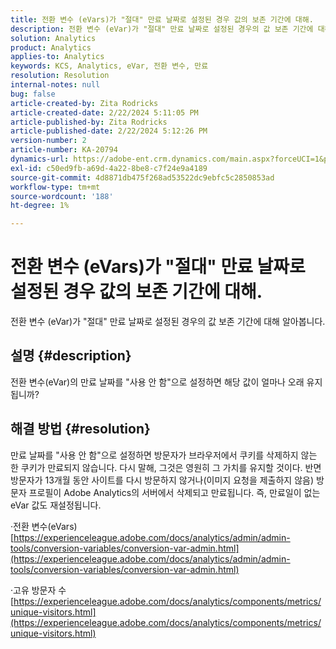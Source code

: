 ```yaml
---
title: 전환 변수 (eVars)가 "절대" 만료 날짜로 설정된 경우 값의 보존 기간에 대해.
description: 전환 변수 (eVar)가 "절대" 만료 날짜로 설정된 경우의 값 보존 기간에 대해 알아봅니다.
solution: Analytics
product: Analytics
applies-to: Analytics
keywords: KCS, Analytics, eVar, 전환 변수, 만료
resolution: Resolution
internal-notes: null
bug: false
article-created-by: Zita Rodricks
article-created-date: 2/22/2024 5:11:05 PM
article-published-by: Zita Rodricks
article-published-date: 2/22/2024 5:12:26 PM
version-number: 2
article-number: KA-20794
dynamics-url: https://adobe-ent.crm.dynamics.com/main.aspx?forceUCI=1&pagetype=entityrecord&etn=knowledgearticle&id=f8dece5a-a5d1-ee11-9079-6045bd0061cb
exl-id: c50ed9fb-a69d-4a22-8be8-c7f24e9a4189
source-git-commit: 4d8871db475f268ad53522dc9ebfc5c2850853ad
workflow-type: tm+mt
source-wordcount: '188'
ht-degree: 1%

---
```


# 전환 변수 (eVars)가 &quot;절대&quot; 만료 날짜로 설정된 경우 값의 보존 기간에 대해.


전환 변수 (eVar)가 &quot;절대&quot; 만료 날짜로 설정된 경우의 값 보존 기간에 대해 알아봅니다.

## 설명 {#description}

전환 변수(eVar)의 만료 날짜를 &quot;사용 안 함&quot;으로 설정하면 해당 값이 얼마나 오래 유지됩니까?

## 해결 방법 {#resolution}


만료 날짜를 &quot;사용 안 함&quot;으로 설정하면 방문자가 브라우저에서 쿠키를 삭제하지 않는 한 쿠키가 만료되지 않습니다. 다시 말해, 그것은 영원히 그 가치를 유지할 것이다. 반면 방문자가 13개월 동안 사이트를 다시 방문하지 않거나(이미지 요청을 제출하지 않음) 방문자 프로필이 Adobe Analytics의 서버에서 삭제되고 만료됩니다. 즉, 만료일이 없는 eVar 값도 재설정됩니다.

·전환 변수(eVars)
[https://experienceleague.adobe.com/docs/analytics/admin/admin-tools/conversion-variables/conversion-var-admin.html](https://experienceleague.adobe.com/docs/analytics/admin/admin-tools/conversion-variables/conversion-var-admin.html)

·고유 방문자 수
[https://experienceleague.adobe.com/docs/analytics/components/metrics/unique-visitors.html](https://experienceleague.adobe.com/docs/analytics/components/metrics/unique-visitors.html)
